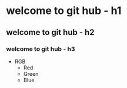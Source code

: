 # welcome to git hub - h1

## welcome to git hub - h2

### welcome to git hub - h3

- RGB
  - Red
  - Green
  - Blue